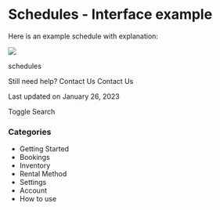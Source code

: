 # Schedules - Interface example

Here is an example schedule with explanation:

![](https://d33v4339jhl8k0.cloudfront.net/docs/assets/5ec3f479042863474d1b00dc/images/63d2904c0c84eb3266332951/file-XgXu52OFiC.png)

schedules

Still need help?
Contact Us
Contact Us

Last updated on January 26, 2023

Toggle Search

### Categories

- Getting Started
- Bookings
- Inventory
- Rental Method
- Settings
- Account
- How to use
